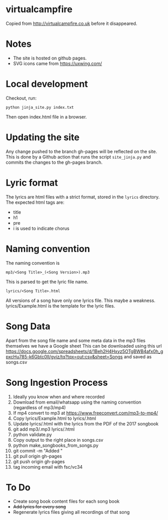 virtualcampfire
===============


Copied from http://virtualcampfire.co.uk before it disappeared. 


# Notes
- The site is hosted on github pages.
- SVG icons came from https://uxwing.com/


# Local development
Checkout, run:
```
python jinja_site.py index.txt
```
Then open index.html file in a browser.

# Updating the site
Any change pushed to the branch gh-pages will be reflected on the site.
This is done by a Github action that runs the script `site_jinja.py` and commits the changes to the gh-pages branch.


# Lyric format 
The lyrics are html files with a strict format, stored in the `lyrics` directory.
The expected html tags are: 
- title
- h1
- pre
- i is used to indicate chorus

# Naming convention

The naming convention is 
```
mp3/<Song Title>_(<Song Version>).mp3
```
This is parsed to get the lyric file name. 
```
lyrics/<Song Title>.html
```
All versions of a song have only one lyrics file. This maybe a weakness.
lyrics/Example.html is the template for the lyric files.


# Song Data
Apart from the song file name and some meta data in the mp3 files themselves we have a Google sheet 
This can be downloaded using this url
https://docs.google.com/spreadsheets/d/1Beh2H4Hxyz5OTgBWB4afx0h_gpxcHu785-k6Gbtc0lI/gviz/tq?tqx=out:csv&sheet=Songs
and saved as songs.csv


# Song  Ingestion Process

1. Ideally you know when and where recorded
2. Download from email/whatsapp using the naming convention (regardless of mp3/mp4)
3. If mp4 convert to mp3 at https://www.freeconvert.com/mp3-to-mp4/
4. Copy lyrics/Example.html to lyrics/<Song Title>.html
5. Update lyrics/<Song Title>.html with the lyrics from the PDF of the 2017 songbook
6. git add mp3/<Song Title>.mp3 lyrics/<Song Title>.html
7. python validate.py
8. Copy output to the right place in songs.csv
9. python make_songbooks_from_songs.py
10. git commit -m "Added <Song Title>"
11. git pull origin gh-pages
12. git push origin gh-pages
13. tag incoming email with fsc/vc34

# To Do
- Create song book content files for each song book
- ~~Add lyrics for every song~~
- Regenerate lyrics files giving all recordings of that song  

